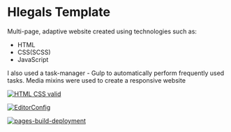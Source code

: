 # Hlegals Template
Multi-page, adaptive website created using technologies such as:
- HTML
- CSS(SCSS)
- JavaScript

I also used a task-manager - Gulp to automatically perform frequently used tasks. Media mixins were used to create a responsive website

[![HTML CSS valid](https://github.com/Dimaq1/hlegals-template/actions/workflows/HTML5Validator.yml/badge.svg)](https://github.com/Dimaq1/hlegals-template/actions/workflows/HTML5Validator.yml)

[![EditorConfig](https://github.com/Dimaq1/hlegals-template/actions/workflows/EditorConfig.yml/badge.svg)](https://github.com/Dimaq1/hlegals-template/actions/workflows/EditorConfig.yml)

[![pages-build-deployment](https://github.com/Dimaq1/hlegals-template/actions/workflows/pages/pages-build-deployment/badge.svg)](https://github.com/Dimaq1/hlegals-template/actions/workflows/pages/pages-build-deployment)
